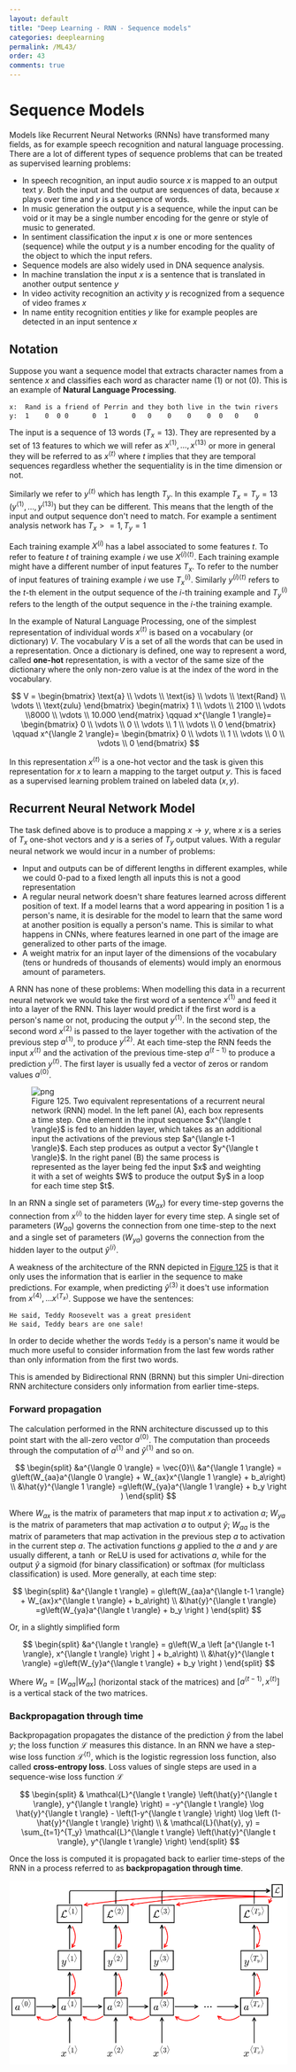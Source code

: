 ```yaml
---
layout: default
title: "Deep Learning - RNN - Sequence models"
categories: deeplearning
permalink: /ML43/
order: 43
comments: true
---
```


# Sequence Models 
Models like Recurrent Neural Networks (RNNs) have transformed many fields, as for example speech recognition and natural language processing. There are a lot of different types of sequence problems that can be treated as supervised learning problems:

* In speech recognition, an input audio source $x$ is mapped to an output text $y$. Both the input and the output are sequences of data, because $x$ plays over time and $y$ is a sequence of words.
* In music generation the output $y$ is a sequence, while the input can be void or it may be a single number encoding for the genre or style of music to generated. 
* In sentiment classification the input $x$ is one or more sentences (sequence) while the output $y$ is a number encoding for the quality of the object to which the input refers. 
* Sequence models are also widely used in DNA sequence analysis.
* In machine translation the input $x$ is a sentence that is translated in another output sentence $y$
* In video activity recognition an activity $y$ is recognized from a sequence of video frames $x$
* In name entity recognition entities $y$ like for example peoples are detected in an input sentence $x$

## Notation
Suppose you want a sequence model that extracts character names from a sentence $x$ and classifies each word as character name (1) or not (0). This is an example of **Natural Language Processing**.

    x:	Rand is a friend of Perrin and they both live in the twin rivers
    y:	1    0  0 0      0  1      0   0    0    0    0  0   0    0


The input is a sequence of 13 words ($T_x=13$). They are represented by a set of 13 features to which we will refer as $x^{\langle 1 \rangle}, \dots ,x^{\langle 13 \rangle}$ or more in general they will be referred to as $x^{\langle t \rangle}$ where $t$ implies that they are temporal sequences regardless whether the sequentiality is in the time dimension or not.

Similarly we refer to $y^{\langle t \rangle}$ which has length $T_y$. In this example $T_x = T_y = 13$ ($y^{\langle 1 \rangle}, \dots,y^{\langle 13 \rangle}$) but they can be different. This means that the length of the input and output sequence don't need to match. For example a sentiment analysis network has $T_x >= 1, T_y = 1$

Each training example $X^{(i)}$ has a label associated to some features $t$. To refer to feature $t$ of training example $i$ we use $X^{(i)\langle t \rangle}$. Each training example might have a different number of input features $T_x$. To refer to the number of input features of training example $i$ we use $T_x^{(i)}$. Similarly $y^{(i)\langle t \rangle}$ refers to the $t$-th element in the output sequence of the $i$-th training example and $T_y^{(i)}$ refers to the length of the output sequence in the $i$-the training example.

In the example of Natural Language Processing, one of the simplest representation of individual words $x^{\langle t \rangle}$ is based on a vocabulary (or dictionary) $V$. The vocabulary $V$ is a set of all the words that can be used in a representation. Once a dictionary is defined, one way to represent a word, called **one-hot** representation, is with a vector of the same size of the dictionary where the only non-zero value is at the index of the word in the vocabulary.

$$
V = 
\begin{bmatrix}
\text{a} \\ \vdots \\ \text{is} \\ \vdots \\ \text{Rand} \\ \vdots \\ \text{zulu}
\end{bmatrix}
\begin{matrix}
1 \\ \vdots \\ 2100 \\ \vdots \\8000 \\ \vdots \\ 10.000
\end{matrix}
\qquad x^{\langle 1 \rangle}=
\begin{bmatrix}
0 \\ \vdots \\ 0 \\ \vdots \\ 1 \\ \vdots \\ 0
\end{bmatrix}
\qquad x^{\langle 2 \rangle}=
\begin{bmatrix}
0 \\ \vdots \\ 1 \\ \vdots \\ 0 \\ \vdots \\ 0
\end{bmatrix}
$$

In this representation $x^{\langle t \rangle}$ is a one-hot vector and the task is given this representation for $x$ to learn a mapping to the target output $y$. This is faced as a supervised learning problem trained on labeled data $(x,y)$.

## Recurrent Neural Network Model
The task defined above is to produce a mapping $x \to y$, where $x$ is a series of $T_x$ one-shot vectors and $y$ is a series of $T_y$ output values. With a regular neural network we would incur in a number of problems:

* Input and outputs can be of different lengths in different examples, while we could 0-pad to a fixed length all inputs this is not a good representation
* A regular neural network doesn't share features learned across different position of text. If a model learns that a word appearing in position 1 is a person's name, it is desirable for the model to learn that the same word at another position is equally a person's name. This is similar to what happens in CNNs, where features learned in one part of the image are generalized to other parts of the image.
* A weight matrix for an input layer of the dimensions of the vocabulary (tens or hundreds of thousands of elements) would imply an enormous amount of parameters.

A RNN has none of these problems: When modelling this data in a recurrent neural network we would take the first word of a sentence $x^{\langle 1 \rangle}$ and feed it into a layer of the RNN. This layer would predict if the first word is a person's name or not, producing the output $y^{\langle 1 \rangle}$. In the second step, the second word $x^{\langle 2 \rangle}$ is passed to the layer together with the activation of the previous step $a^{\langle 1 \rangle}$, to produce $y^{\langle 2 \rangle}$. At each time-step the RNN feeds the input $x^{\langle t \rangle}$ and the activation of the previous time-step $a^{\langle t-1 \rangle}$ to produce a prediction $y^{\langle t \rangle}$. The first layer is usually fed a vector of zeros or random values $a^{\langle 0 \rangle}$.


    

<figure id="fig:rnn">
    <img src="{{site.baseurl}}/pages/ML-43-DeepLearningRNN1_files/ML-43-DeepLearningRNN1_5_0.svg" alt="png">
    <figcaption>Figure 125. Two equivalent representations of a recurrent neural network (RNN) model. In the left panel (A), each box represents a time step. One element in the input sequence $x^{\langle t \rangle}$ is fed to an hidden layer, which takes as an additional input the activations of the previous step $a^{\langle t-1 \rangle}$. Each step produces as output a vector $y^{\langle t \rangle}$. In the right panel (B) the same process is represented as the layer being fed the input $x$ and weighting it with a set of weights $W$ to produce the output $y$ in a loop for each time step $t$.</figcaption>
</figure>

In an RNN a single set of parameters ($W_{ax}$) for every time-step governs the connection from $x^{\langle i \rangle}$ to the hidden layer for every time step. A single set of parameters ($W_{aa}$) governs the connection from one time-step to the next and a single set of parameters ($W_{ya}$) governs the connection from the hidden layer to the output $\hat{y}^{\langle i \rangle}$.

A weakness of the architecture of the RNN depicted in <a href="#fig:rnn">Figure 125</a> is that it only uses the information that is earlier in the sequence to make predictions. For example, when predicting $\hat{y}^{\langle 3 \rangle}$ it does't use information from $x^{\langle 4 \rangle}, \dots x^{\langle T_x \rangle}$. Suppose we have the sentences:

    He said, Teddy Roosevelt was a great president
    He said, Teddy bears are one sale!


In order to decide whether the words `Teddy` is a person's name it would be much more useful to consider information from the last few words rather than only information from the first two words.

This is amended by Bidirectional RNN (BRNN) but this simpler Uni-direction RNN architecture considers only information from earlier time-steps.

### Forward propagation
The calculation performed in the RNN architecture discussed up to this point start with the all-zero vector $a^{\langle 0 \rangle}$. The computation than proceeds through the computation of $a^{\langle 1 \rangle}$ and $\hat{y}^{\langle 1 \rangle}$ and so on.

$$
\begin{split}
&a^{\langle 0 \rangle} = \vec{0}\\
&a^{\langle 1 \rangle} = g\left(W_{aa}a^{\langle 0 \rangle} + W_{ax}x^{\langle 1 \rangle} + b_a\right) \\
&\hat{y}^{\langle 1 \rangle} =g\left(W_{ya}a^{\langle 1 \rangle} + b_y \right )
\end{split}
$$

Where $W_{ax}$ is the matrix of parameters that map input $x$ to activation $a$; $W_{ya}$ is the matrix of parameters that map activation $a$ to output $\hat{y}$; $W_{aa}$ is the matrix of parameters that map activation in the previous step $a$ to activation in the current step $a$. The activation functions $g$ applied to the $a$ and $y$ are usually different, a $\tanh$ or $\text{ReLU}$ is used for activations $a$, while for the output $\hat{y}$ a sigmoid (for binary classification) or softmax (for multiclass classification) is used. More generally, at each time step:

$$
\begin{split}
&a^{\langle t \rangle} = g\left(W_{aa}a^{\langle t-1 \rangle} + W_{ax}x^{\langle t \rangle} + b_a\right) \\
&\hat{y}^{\langle t \rangle} =g\left(W_{ya}a^{\langle t \rangle} + b_y \right )
\end{split}
$$

Or, in a slightly simplified form

$$
\begin{split}
&a^{\langle t \rangle} = g\left(W_a \left [a^{\langle t-1 \rangle}, x^{\langle t \rangle} \right ] + b_a\right) \\
&\hat{y}^{\langle t \rangle} =g\left(W_{y}a^{\langle t \rangle} + b_y \right )
\end{split}
$$

Where $W_{a} = \left[W_{aa} \vert W_{ax} \right]$ (horizontal stack of the matrices) and $\left [a^{\langle t-1 \rangle}, x^{\langle t \rangle} \right ]$ is a vertical stack of the two matrices.

### Backpropagation through time
Backpropagation propagates the distance of the prediction $\hat{y}$ from the label $y$; the loss function $\mathcal{L}$ measures this distance. In an RNN we have a step-wise loss function $\mathcal{L}^{\langle t \rangle}$, which is the logistic regression loss function, also called **cross-entropy loss**. Loss values of single steps are used in a sequence-wise loss function $\mathcal{L}$

$$
\begin{split}
& \mathcal{L}^{\langle t \rangle} \left(\hat{y}^{\langle t \rangle}, y^{\langle t \rangle} \right) = -y^{\langle t \rangle} \log \hat{y}^{\langle t \rangle} - \left(1-y^{\langle t \rangle} \right) \log \left (1-\hat{y}^{\langle t \rangle} \right) \\ 
&  \mathcal{L}(\hat{y}, y) = \sum_{t=1}^{T_y} \mathcal{L}^{\langle t \rangle} \left(\hat{y}^{\langle t \rangle}, y^{\langle t \rangle} \right)
\end{split}
$$

Once the loss is computed it is propagated back to earlier time-steps of the RNN in a process referred to as **backpropagation through time**.


    
![svg](ML-43-DeepLearningRNN1_files/ML-43-DeepLearningRNN1_10_0.svg)
    

